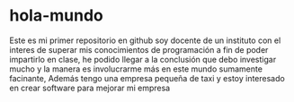 # hola-mundo
Este es mi primer repositorio en github
soy docente de un instituto  con el interes de superar mis conocimientos de programación a fin de poder impartirlo en clase, he podido llegar a la conclusión que debo investigar mucho y la manera es involucrarme más en este mundo sumamente facinante,
Además tengo una empresa pequeña de taxi y estoy interesado en crear software para mejorar mi empresa

